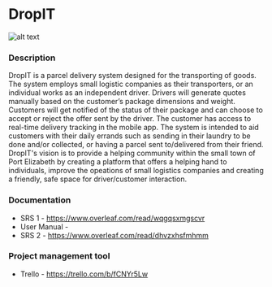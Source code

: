 # DropIT

![alt text](https://github.com/ihlaam-17320462/DropIT/blob/main/DropIT.png)

### Description

DropIT is a parcel delivery system designed for the transporting of goods.  The system employs small logistic companies as their transporters, or an individual works as an independent driver.  Drivers will generate quotes manually based on the customer’s package dimensions and weight.  Customers will get notified of the status of their package and can choose to accept or reject the offer sent by the driver. The customer has access to real-time delivery tracking in the mobile app. The system is intended to aid customers with their daily errands such as sending in their laundry to be done and/or collected, or having a parcel sent to/delivered from their friend. DropIT's vision is to provide a helping community within the small town of Port Elizabeth by creating a platform that offers a helping hand to individuals, improve the opeations of small logistics companies and creating a friendly, safe space for driver/customer interaction.


### Documentation
- SRS 1 - https://www.overleaf.com/read/wqgqsxmgscvr
- User Manual - 
- SRS 2 - https://www.overleaf.com/read/dhvzxhsfmhmm



### Project management tool
- Trello - https://trello.com/b/fCNYr5Lw
